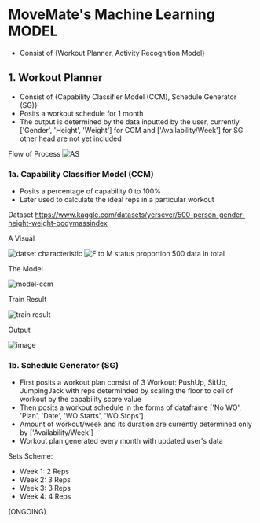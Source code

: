# MoveMate's Machine Learning MODEL
* Consist of {Workout Planner, Activity Recognition Model}

## 1. Workout Planner
* Consist of {Capability Classifier Model (CCM), Schedule Generator (SG)} 
* Posits a workout schedule for 1 month
* The output is determined by the data inputted by the user, currently ['Gender', 'Height', 'Weight'] for CCM and ['Availability/Week'] for SG other head are not yet included

Flow of Process
![AS](https://github.com/pdshi/model/assets/94330691/9558ba24-1cf1-4016-a04a-4c2c24ba86a6)

### 1a. Capability Classifier Model (CCM)
* Posits a percentage of capability 0 to 100% 
* Later used to calculate the ideal reps in a particular workout

Dataset
https://www.kaggle.com/datasets/yersever/500-person-gender-height-weight-bodymassindex

A Visual

![datset characteristic](https://github.com/pdshi/model/assets/94330691/cc5b8df8-a561-467f-b447-809fe4b460b2)
![F to M status proportion](https://github.com/pdshi/model/assets/94330691/7fd320f6-6de8-4115-ade2-588747d1e383)
500 data in total


The Model

![model-ccm](https://github.com/pdshi/model/assets/94330691/e9625f2f-dd4c-4739-a34b-c0fcad9b1b37)


Train Result

![train result](https://github.com/pdshi/model/assets/94330691/87762fc9-dfa5-4cd8-b173-4da14dd97f20)


Output

![image](https://github.com/pdshi/model/assets/94330691/f285a9d7-4ef9-400d-b148-a0bd5968e41c)

### 1b. Schedule Generator (SG)
* First posits a workout plan consist of 3 Workout: PushUp, SitUp, JumpingJack with reps determinded by scaling the floor to ceil of workout by the capability score value 
* Then posits a workout schedule in the forms of dataframe ['No WO', 'Plan', 'Date', 'WO Starts', 'WO Stops']  
* Amount of workout/week and its duration are currently determined only by ['Availability/Week'] 
* Workout plan generated every month with updated user's data

Sets Scheme: 
- Week 1: 2 Reps
- Week 2: 3 Reps
- Week 3: 3 Reps
- Week 4: 4 Reps

(ONGOING)








